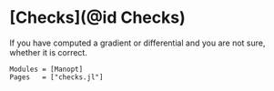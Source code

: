 # [Checks](@id Checks)

If you have computed a gradient or differential and you are not sure, whether it is correct.

```@autodocs
Modules = [Manopt]
Pages   = ["checks.jl"]
```
